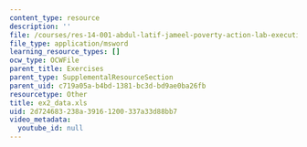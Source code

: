 ```yaml
---
content_type: resource
description: ''
file: /courses/res-14-001-abdul-latif-jameel-poverty-action-lab-executive-training-evaluating-social-programs-2009-spring-2009/2d724683238a39161200337a33d88bb7_ex2_data.xls
file_type: application/msword
learning_resource_types: []
ocw_type: OCWFile
parent_title: Exercises
parent_type: SupplementalResourceSection
parent_uid: c719a05a-b4bd-1381-bc3d-bd9ae0ba26fb
resourcetype: Other
title: ex2_data.xls
uid: 2d724683-238a-3916-1200-337a33d88bb7
video_metadata:
  youtube_id: null
---
```

